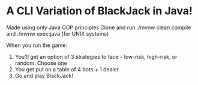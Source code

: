# A CLI Variation of BlackJack in Java!

Made using only Java OOP principles
Clone and run ./mvnw clean compile and ./mvnw exec:java (for UNIX systems)

When you run the game:
1) You'll get an option of 3 strategies to face - low-risk, high-risk, or random. Choose one
2) You get put on a table of 4 bots + 1 dealer
3) Go and play BlackJack!
